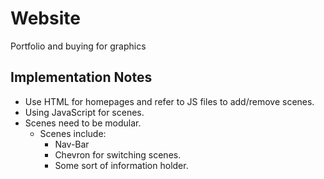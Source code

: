# Website

Portfolio and buying for graphics

## Implementation Notes

* Use HTML for homepages and refer to JS files to add/remove scenes.
* Using JavaScript for scenes.
* Scenes need to be modular.
  * Scenes include:
    * Nav-Bar
    * Chevron for switching scenes.
    * Some sort of information holder.
